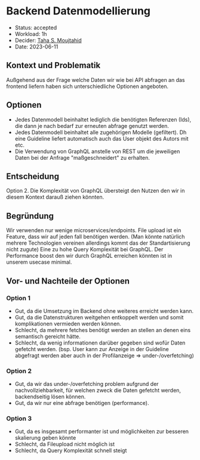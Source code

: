 # Backend Datenmodellierung

* Status: accepted
* Workload: 1h
* Decider: [Taha S. Moujtahid](https://github.com/taha-moujtahid)
* Date: 2023-06-11

## Kontext und Problematik
Außgehend aus der Frage welche Daten wir wie bei API abfragen an das frontend liefern haben sich unterschiedliche Optionen angeboten. 

## Optionen

* Jedes Datenmodell beinhaltet lediglich die benötigten Referenzen (Ids), die dann je nach bedarf zur erneuten abfrage genutzt werden.
* Jedes Datenmodell beinhaltet alle zugehörigen Modelle (gefiltert). Dh eine Guideline liefert automatisch auch das User objekt des Autors mit etc.
* Die Verwendung von GraphQL anstelle von REST um die jeweiligen Daten bei der Anfrage "maßgeschneidert" zu erhalten.

## Entscheidung

Option 2. Die Komplexität von GraphQL übersteigt den Nutzen den wir in diesem Kontext darauß ziehen könnten. 

## Begründung

Wir verwenden nur wenige microservices/endpoints.
File upload ist ein Feature, dass wir auf jeden fall benötigen werden. (Man könnte natürlich mehrere Technologien vereinen allerdings kommt das der Standartisierung nicht zugute) 
Eine zu hohe Query Komplexität bei GraphQL.
Der Performance boost den wir durch GraphQL erreichen könnten ist in unserem usecase minimal.

## Vor- und Nachteile der Optionen

### Option 1 
* Gut, da die Umsetzung im Backend ohne weiteres erreicht werden kann.
* Gut, da die Datenstrukturen weitgehen entkoppelt werden und somit komplikationen vermieden werden können.
* Schlecht, da mehrere fetches benötigt werden an stellen an denen eins semantisch gereicht hätte.
* Schlecht, da wenig informationen darüber gegeben sind wofür Daten gefetcht werden. (bsp. User kann zur Anzeige in der Guideline abgefragt werden aber auch in der Profilanzeige => under-/overfetching) 

### Option 2

* Gut, da wir das under-/overfetching problem aufgrund der nachvollziehbarkeit, für welchen zweck die Daten gefetcht werden, backendseitig lösen können.
* Gut, da wir nur eine abfrage benötigen (performance).

### Option 3

* Gut, da es insgesamt performanter ist und möglichkeiten zur besseren skalierung geben könnte
* Schlecht, da Fileupload nicht möglich ist
* Schlecht, da Query Komplexität schnell steigt
